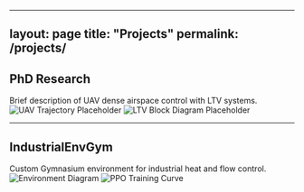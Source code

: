 
---
layout: page
title: "Projects"
permalink: /projects/
---

## PhD Research
Brief description of UAV dense airspace control with LTV systems.
![UAV Trajectory Placeholder](../images/uav_trajectory.png)
![LTV Block Diagram Placeholder](../images/ltv_block_diagram.png)

---

## IndustrialEnvGym
Custom Gymnasium environment for industrial heat and flow control.
![Environment Diagram](../images/env_diagram.png)
![PPO Training Curve](../images/ppo_curve.png)
